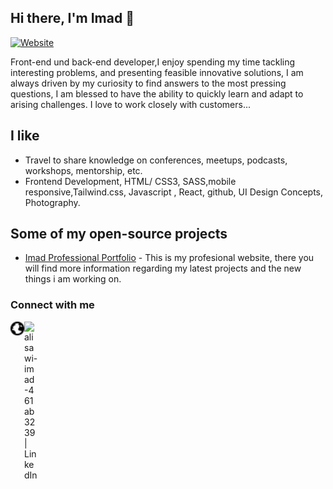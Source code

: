 ## Hi there, I'm Imad 👋

[![Website](https://img.shields.io/website?label=alisawiali.github.io&style=for-the-badge&url=https%3A%2F%2Falisawiali.github.io)](https://alisawiali.github.io)

 Front-end und back-end developer,I enjoy spending my time tackling interesting problems, and presenting feasible innovative solutions, I am always driven by my curiosity to find answers to the most pressing questions, I am blessed to have the ability to quickly learn and adapt to arising challenges. I love to work closely with customers...

## I like

- Travel to share knowledge on conferences, meetups, podcasts, workshops, mentorship, etc.
- Frontend Development, HTML/ CSS3, SASS,mobile responsive,Tailwind.css, Javascript , React, github, UI Design Concepts, Photography.


## Some of my open-source projects

- [Imad Professional Portfolio](https://alisawiali.github.io/) - This is my profesional website, there you will find more information regarding my latest projects and the new things i am working on.


### Connect with me

[<img align="left" alt="alisawiali.github.io" width="22px" src="https://raw.githubusercontent.com/iconic/open-iconic/master/svg/globe.svg" />][website]
[<img align="left" alt="alisawi-imad-461ab3239 | LinkedIn" width="22px" src="https://cdn.jsdelivr.net/npm/simple-icons@v3/icons/linkedin.svg" />][linkedin]


[website]: https://alisawiali.github.io
[linkedin]:https://www.linkedin.com/in/alisawi-imad-461ab3239/


